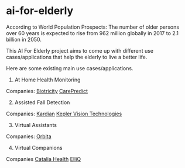 # ai-for-elderly

According to World Population Prospects: The number of older persons over 60 years is expected to rise from 962 million 
globally in 2017 to 2.1 billion in 2050. 

This AI For Elderly project aims to come up with different use cases/applications that help the elderly to 
live a better life. 

Here are some existing main use cases/applications.

1) At Home Health Monitoring

Companies: 
[Biotricity](https://www.biotricity.com/)
[CarePredict](https://www.carepredict.com/)

2) Assisted Fall Detection

Companies:
[Kardian](https://kardian.com/)
[Kepler Vision Technologies](https://keplervision.eu/)

3) Virtual Assistants

Companies:
[Orbita](https://orbita.ai/)

4) Virtual Companions

Companies
[Catalia Health](http://www.cataliahealth.com/)
[ElliQ](https://elliq.com/)
